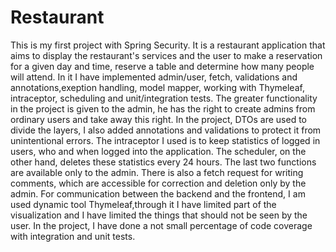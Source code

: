# Restaurant
This is my first project with Spring Security. It is a restaurant application that aims to display the restaurant's services and the user to make a reservation for a given day and time, reserve a table and determine how many people will attend. In it I have implemented admin/user, fetch, validations and annotations,exeption handling, model mapper, working with Thymeleaf, intraceptor, scheduling and unit/integration tests.
The greater functionality in the project is given to the admin, he has the right to create admins from ordinary users and take away this right. In the project, DTOs are used to divide the layers, I also added annotations and validations to protect it from unintentional errors. The intraceptor I used is to keep statistics of logged in users, who and when logged into the application. The scheduler, on the other hand, deletes these statistics every 24 hours. The last two functions are available only to the admin. There is also a fetch request for writing comments, which are accessible for correction and deletion only by the admin. For communication between the backend and the frontend, I am used dynamic tool Thymeleaf,through it I have limited part of the visualization and I have limited the things that should not be seen by the user. In the project, I have done a not small percentage of code coverage with integration and unit tests.
